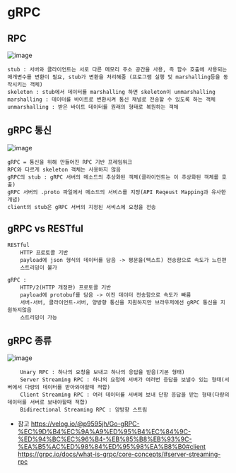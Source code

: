 # gRPC

## RPC
![image](https://github.com/CW129/go_lang_study/assets/104714337/24cff63c-47f9-4764-a5e9-bed2fb91523e)
    
    stub : 서버와 클라이언트는 서로 다른 메모리 주소 공간을 사용, 즉 함수 호출에 사용되는 매개변수를 변환이 필요, stub가 변환을 처리해줌 (프로그램 실행 및 marshalling등을 동작시키는 객체)
    skeleton : stub에서 데이터를 marshalling 하면 skeleton이 unmarshalling
    marshalling : 데이터를 바이트로 변환시켜 통신 채널로 전송할 수 있도록 하는 객체
    unmarshalling : 받은 바이트 데이터를 원래의 형태로 복원하는 객체
    
## gRPC 통신
![image](https://github.com/CW129/go_lang_study/assets/104714337/7efb3ea3-55fc-4439-aaca-135788a13bd7)

    gRPC = 통신을 위해 만들어진 RPC 기반 프레임워크
    RPC와 다르게 skeleton 객체는 사용하지 않음
    gRPC의 stub : gRPC 서버의 메소드의 추상화된 객체(클라이언트는 이 추상화된 객체를 호출)
    gRPC 서버의 .proto 파일에서 메소드의 서비스를 지정(API Reqeust Mapping과 유사한 개념)
    client의 stub은 gRPC 서버의 지정된 서비스에 요청을 전송
    

## gRPC vs RESTful
    RESTful
        HTTP 프로토콜 기반
        payload에 json 형식의 데이터를 담음 -> 평문을(텍스트) 전송함으로 속도가 느린편
        스트리밍이 불가
        
    gRPC : 
        HTTP/2(HTTP 개정판) 프로토콜 기반
        payload에 protobuf를 담음 -> 이진 데이터 전송함으로 속도가 빠름
        서버-서버, 클라이언트-서버, 양방향 통신을 지원하지만 브라우저에선 gRPC 통신을 지원하지않음
        스트리밍이 가능

## gRPC 종류
![image](https://github.com/CW129/go_lang_study/assets/104714337/99fdf66a-6d63-4965-8222-887145b2e523)

        Unary RPC : 하나의 요청을 보내고 하나의 응답을 받음(기본 형태)
        Server Streaming RPC : 하나의 요청에 서버가 여러번 응답을 보낼수 있는 형태(서버에서 다량의 데이터를 받아와야할때 적합)
        Client Streaming RPC : 여러 데이터를 서버에 보내 단항 응답을 받는 형태(다량의 데이터를 서버로 보내야할때 적합)
        Bidirectional Streaming RPC : 양방향 스트림


* 참고
https://velog.io/@p9595jh/Go-gRPC-%EC%9D%B4%EC%9A%A9%ED%95%B4%EC%84%9C-%ED%94%BC%EC%96%B4-%EB%85%B8%EB%93%9C-%EA%B5%AC%ED%98%84%ED%95%98%EA%B8%B0#client
https://grpc.io/docs/what-is-grpc/core-concepts/#server-streaming-rpc
